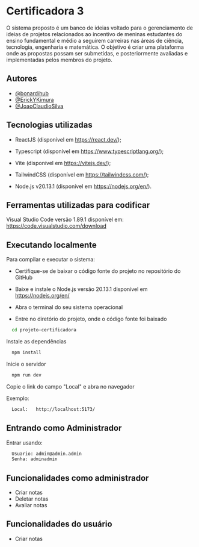 
# Certificadora 3

O sistema proposto é um banco de ideias voltado para o gerenciamento de
ideias de projetos relacionados ao incentivo de meninas estudantes do ensino
fundamental e médio a seguirem carreiras nas áreas de ciência, tecnologia,
engenharia e matemática. O objetivo é criar uma plataforma onde as
propostas possam ser submetidas, e posteriormente avaliadas e implementadas pelos
membros do projeto.


## Autores

- [@bonardihub](https://www.github.com/bonardihub)
- [@ErickYKimura](https://github.com/EricYKimura)
- [@JoaoClaudioSilva](https://github.com/JoaoClaudioSilva)



## Tecnologias utilizadas
- ReactJS (disponível em https://react.dev/);

- Typescript (disponível em https://www.typescriptlang.org/);

- Vite (disponível em https://vitejs.dev/);

- TailwindCSS (disponível em https://tailwindcss.com/);

- Node.js v20.13.1 (disponível em https://nodejs.org/en/).
  
## Ferramentas utilizadas para codificar

Visual Studio Code versão 1.89.1 disponível em: https://code.visualstudio.com/download

## Executando localmente

Para compilar e executar o sistema:

- Certifique-se de baixar o código fonte do projeto no repositório do GitHub

- Baixe e instale o Node.js versão 20.13.1 disponível em https://nodejs.org/en/

- Abra o terminal do seu sistema operacional

- Entre no diretório do projeto, onde o código fonte foi baixado

```bash
  cd projeto-certificadora
```

Instale as dependências

```bash
  npm install
```

Inicie o servidor

```bash
  npm run dev
```

Copie o link do campo "Local" e abra no navegador

Exemplo:

```bash
  Local:   http://localhost:5173/
```
## Entrando como Administrador 

Entrar usando:
```bash
  Usuario: admin@admin.admin
  Senha: adminadmin
```


## Funcionalidades como administrador

- Criar notas
- Deletar notas
- Avaliar notas

## Funcionalidades do usuário

- Criar notas


